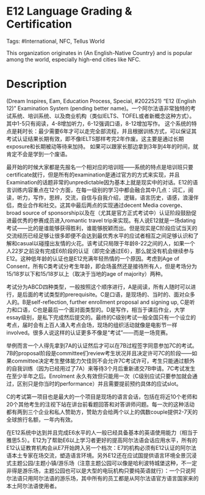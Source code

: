 # E12 Language Grading & Certification

Tags: #International, NFC, Tellus World

This organization originates in {An English-Native Country} and is popular among the world, especially high-end cities like NFC.

# Description

(Dream Inspires, Eam, Education Process, Special, #2022521) “E12 (English 12)” Examination System (pending better name)。一个阿尔法语非常独特的考试系统、培训系统、以及商业机构（类似IELTS、TOFEL或者新概念这种方式）。其中1-5只有阅读，4-8增加听力，6-12强调口语，8-12增加写作。
这个系统的特点是耗时长：最少需要6年才可以走完全部流程，并且根据训练方式，可以保证其考试认证结果长期有效，即不像IELTS那样考完2年作废。这主要是通过长期exposure和长期被动等待来加持。
如果可以跟家长那边拿到3年到4年的时间，就肯定不会是学到一个废语。

最开始的时候大家都是先报名一个相对应的培训班——系统的特点是培训班只要certificate就行，但是所有的examination是通过官方的方式来实现，并且Examination的话题非常的unpredictable因为基本上就是现实中的对话。E12的语言训练内容重点在12个方面，在每一级别的学习中都会融合其中几点：词汇，阅读，听力，写作，思辨，交流，自信与自我介绍，逻辑，语言历史，语感，浪漫伴侣，商业合作和社交。这其中最后两点的实现通过decent Media coverge、broad source of sponsorship以及在（尤其是官方正式考试中）认证阶段鼓励促进最优秀的参赛成员进入romantic travel trip来实现。有人说E12就是一场dating考试——比的是谁能够获得胜利，谁能够脱颖而出。但是现实是C阶段应试当天的交流经历已经足够让很多即便不会达到最优秀水平的应试者相互之间足够认识和了解和casual以碰撞出友情的火花。该考试只局限于年龄8-22之间的人，如果一个人22岁之前没有完成E6阶段的认证（即完全通过E6），那么就没有机会继续参与E12。这种低年龄的认证也是E12充满年轻热情的一个原因。考虑到Age of Consent，所有C类考试分考生年龄，即会场虽然还是接待所有人，但是考场分为15/18岁以下和15/18岁以上（取决于当地的age of majority）两种。

考试分为ABCD四种类型，一般按照这个顺序进行，A是阅读，所有人随时可以进行，是后面的考试类型的prerequisite。C是口语，是现场的、当时的、面对众多人的。B是self-reflection, further enrollment proposal and signing up, C是听力和口语，C也是最后一个面对面类型的。D是写作，相当于课后作业，大学essay级别，是私下完成然后提交的。最终的C级别考试一般全国只有一个设立的考点，届时会有上百人涌入考点会场，现场的组织活动就像是电影节一样involved。很多人说这样的认证更多不像是“考试”——而是一场竞赛。

举例而言一个人得先拿到7A的认证然后才可以在7B过程签字同意参加7C的考试。7B的proposal阶段是committee们review考生状况并且决定许可7C的阶段——如果committee决定考生整体能力欠佳则不会允许7C考试许可，考生只能通过额外的自我训练（因为已经用过了7A）来等待3个月后重新递交7B申请。7C考试发生在至少半年之后。Enrolment 永久有效但只能用一次（C级别应试只要参加就会通过，区别只是你当时的performance）并且需要提前预约具体的应试slot。

C的考试第一项目也是最大的一个项目是现场的语言会话，包括在将近10个老师和20个其他考生的注视下站在讲台前看题回答和对答讲师问题。每一次的这种活动都有两到三个企业和私人赞助方，赞助方会给两个以上的偶数couple提供2-7天的全球旅行名额，一年内有效。

在E12系统中达到并且完成E6水平的人一般已经具备基本的英语使用能力（相当于雅思5.5）。E12为了帮助E6以上学习者更好的提高阿尔法语会话应用水平，所有的E12认证教育机构会从E7开始跨入另一个档次：E7的机构必须有E12认证的阿尔法语本土专家在场交流，塑造语言环境。另外E12还在应试国提供语言环境全景沉浸式主题公园/主题小镇/游乐场（注意主题公园可以像是哈利波特城堡这种，不一定非得是游乐场，主题公园也可以是大型的电玩机构只要纯英语就行）：一个只说阿尔法语只用阿尔法语的游乐场，其中所有的员工都是从阿尔法语官方语言国家来的本土阿尔法语使用者。